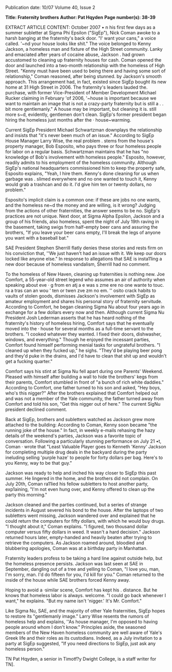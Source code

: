 Publication date: 10/07
Volume 40, Issue 2

**Title: Fraternity brothers**
**Author: Pat Hqyden**
**Page number(s): 38-39**

EXTRACT ARTICLE CONTENT:
October 2007 
• 
n his first few days as a summer 
subletter at Sigma Phi Epsilon 
("SigEp"), Nick Coman awoke to 
a harsh banging at the fraternity's back 
door. "I' want your cans," a voice called. 
'~nd your house looks like shit." The 
voice belonged to Kenny Jackson, a 
homeless man and fixture of the High 
Street community. Lanky and emaciated 
after years of cocaine abuse, Jackson 
. had grown accustomed to cleaning up 
fraternity houses for cash. Coman opened 
the door and launched into a two-month 
relationship with the homeless of High 
Street. 
"Kenny must have been used to 
being there and having some sort of 
relationship," Coman reasoned, after 
being stunned. by Jackson's smooth 
approach. This arrangement had, in fact, 
existed since SigEp bought its new home 
at 31 High Street in 2006. The fraternity's 
leaders lauded the. purchase, with former 
Vice-President of Member Development 
Michael Rucker claiming in February 
'of 2006, '~house is important because 
we want to maintain an image that is 
not a crazy-party fraternity but is still a . . 
bit more gentlemanly." A house may be 
important, but cleaning it is. still more 
s~d, evidently, gentlemen don't 
clean. SigEp's former president began 
hiring the homeless just months after the 
· house~warming. 

Current SigEp President Michael 
Schwartzman downplays the relationship 
and insists that "it's never been much of 
an issue." According to SigEp House 
Manager Larry Wise, the real problem 
. stems from the house's property manager, 
Bob Esposito, who pays three or four 
homeless people for labor on a regular 
basis. Schwartzman maintains that he has 
"no knowledge of Bob's involvement with 
homeless people." Esposito, however, 
readily admits to his employment of the 
homeless community. Although SigEp's 
national 
headquarters 
commissioned 
him to keep the property safe, Esposito 
explains, "Yeah, I hire them. Kenny's 
done cleaning for us 
when garbage was 
. 
slimed everywhere and no one wanted to 
touch it, Kenny would grab a trashcan 
and do it. I'd give him ten or twenty 
dollars, no problem." 

Esposito's implicit claim is a common 
one: if these are jobs no one wants, and the 
homeless ne~d the money and are willing, 
is it wrong? Judging from the actions of 
other fraternities, the answer seems to be 
no. SigEp's practices are not unique. Next 
door, at Sigma Alpha Epsilon, Jackson 
and a group of his friends, also homeless, 
spent the night of July 19th raving in the 
basement, taking swigs from half-empty 
beer cans and assuring the brothers, 
"If you leave your beer cans empty, I'll 
break the legs of anyone you want with a 
baseball bat." 

SAE 
President 
Stephen 
Sherrill 
flatly denies these stories and rests firm 
on his conviction that, ''We just haven't 
had an issue with it. We keep our doors 
locked like anyone else." In response to 
allegations that SAE is insta11ing a new 
door because of homeless vandalism, 
Sherrill had no comment. 

To the homeless of New Haven, 
cleaning up 
fraternities 
is 
nothing 
new. Joe Comfort, a 55-year-old street 
legend who assumes an air of authority 
when speaking about eve 
· g from 
en atj a e was s zme 
ere 
no one wante to touc. 
ra 
a tras can an 
wou 
' 
ten or twen 
zve 
zm 
no 
em. '' 
osito 
crack habits to vaults of stolen goods, 
dismisses Jackson's involvement with 
SigEp as amateur employment and shares 
his personal story of fraternity servitude. 
According 
to 
Comfort, 
he 
began 
cleaning Sigma Nu about four years ago 
in exchange for a few dollars every now 
and then. Although current Sigma Nu 
President Josh Lederman asserts that 
he has heard nothing of the fraternity's 
history of homeless hiring, Comfort says 
that he eventually moved into the · house 
for several months as a full-time servant 
to the brothers. "I cooked whatever they 
wanted. I fixed their doors, dishwasher, 
windows, and everything." Though he 
enjoyed the incessant parties, Comfort 
found himself performing menial tasks 
for ungrateful brothers. "I cleaned up 
when they fucked up," he sighs. "They'd 
be playing beer pong and they'd puke in 
the drains, and I'd have to clean that shit 
up and wouldn't get a fucking quarter." 

Comfort says his stint at Sigma Nu 
fell apart during one Parents' Weekend. 
Pleased with himself after building a 
wall to hide the brothers' kegs from their 
parents, Comfort stumbled in front of "a 
bunch of rich white daddies." According 
to Comfort, one father turned to his son 
and asked, "Hey boys, who's this nigger?" 
After the brothers explained that Comfort 
helped out and was not a member of the 
Yale community, the father turned away 
from Comfort and told his son, "Get this 
nigger out of here." The current SigNu 
president declined comment. 

Back at SigEp, brothers and subletters 
watched as Jackson grew more attached 
to the building: According to Coman, 
Kenny soon became "the running joke 
of the house." In fact, in weekly e-mails 
rehasing the hazy details of the weekend's 
parties, Jackson was a favorite topic of 
conversation. Following a particularly 
stunning performance on July 21 •t, Coman · 
wrote that "Least Valuable Player goes to 
Kenneth 'Kenny' Jackson for completing 
multiple drug deals in the backyard during 
the party ineluding selling 'purple haze' 
to people for forty dollars per bag. Here's 
to you Kenny, way to be that guy." 

Jackson was ready to help and inched 
his way closer to SigEp this past summer. 
He lingered in the home, and the brothers 
did not complain. On July 20th, Coman 
ra11ied his fellow subletters to host 
another party, exp1aining, "I'm not even 
hung over, and Kenny offered to clean up 
the party this morning." 

Jackson cleaned and the parties 
continued, but a 
series of strange 
incidents in August severed his bond 
to the house. After the laptops of 
two subletters went missing, Jackson 
wandered over and explained that he 
could return the computers for fifty 
dollars, with which he would buy drugs. 
"I thought about it," Coman explains. "I 
figured, two thousand dollar computer 
versus fifty dollars in weed. It wasn't a 
hard decision." Jackson returned hours 
later, empty-handed and heavily beaten 
after trying to retrieve the computers. As 
Jackson roamed around, bloodied and 
blubbering apologies, Coman was at a 
birthday party in Manhattan. 

Fraternity leaders profess to be taking 
a hard line against outside help, but the 
homeless presence persists. Jackson was 
last seen at SAE in September, dangling 
out of a tree and yelling to Coman, "I 
love you, man, I'm sorry, man. I'd do 
fifteen for you, I'd kill for you." Coman 
returned to the inside of the house while 
SAE brothers forced Kenny away. 

Hoping to avoid a ·similar scene, 
Comfort has kept his . distance. But he 
knows that homeless labor is always. 
welcome. "I could go back whenever I 
want," he explains. "But my name isn't 
'nigger.' It's Mr. Comfort." 

Like Sigma Nu, SAE, and the majority 
of other Yale fraternities, SigEp hopes to 
restore its "gentlemanly image." Larry 
Wise resents the rumors of homeless 
help and explains, ''As house manager, 
I'm opposed to having people around 
whom I don't know." Principles aside, the 
seasoned members of the New Haven 
homeless community are well aware of 
Yale's Greek life and their roles as its 
custodians. Indeed, as a July invitation to 
a party at SigEp suggested, "If you need 
directions to SigEp, just ask any homeless 
person." 

TN 
Pat Hqyden, a senior in Timotf?y Dwight 
College, is a staff writer for TN].